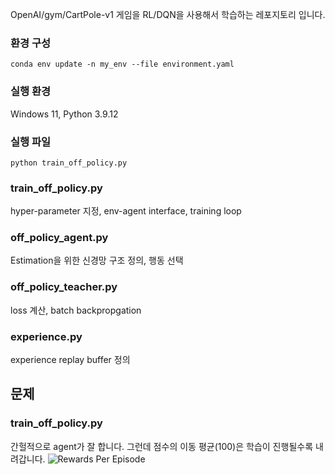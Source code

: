 OpenAI/gym/CartPole-v1 게임을 RL/DQN을 사용해서 학습하는 레포지토리 입니다.

### 환경 구성
`conda env update -n my_env --file environment.yaml`

### 실행 환경
Windows 11, Python 3.9.12

### 실행 파일
`python train_off_policy.py`

### train_off_policy.py
hyper-parameter 지정, env-agent interface, training loop

### off_policy_agent.py 
Estimation을 위한 신경망 구조 정의, 행동 선택

### off_policy_teacher.py
loss 계산, batch backpropgation

### experience.py
experience replay buffer 정의

## 문제
### train_off_policy.py
간헐적으로 agent가 잘 합니다. 그런데 점수의 이동 평균(100)은 학습이 진행될수록 내려갑니다.
![Rewards Per Episode](https://github.com/bullgom/cartpole-rl/blob/main/rewards_per_episode.jpg?raw=true)
